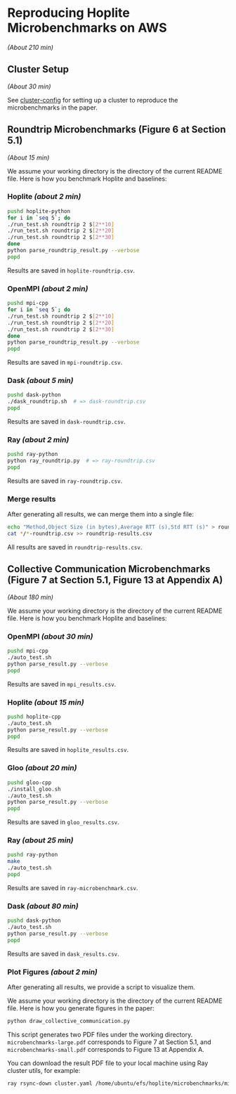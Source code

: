 # Reproducing Hoplite Microbenchmarks on AWS

_(About 210 min)_

## Cluster Setup

_(About 30 min)_

See [cluster-config](cluster-config) for setting up a cluster to reproduce the microbenchmarks in the paper.

## Roundtrip Microbenchmarks (Figure 6 at Section 5.1)

_(About 15 min)_

We assume your working directory is the directory of the current README file. Here is how you benchmark Hoplite and baselines:

### Hoplite _(about 2 min)_

```bash
pushd hoplite-python
for i in `seq 5`; do
./run_test.sh roundtrip 2 $[2**10]
./run_test.sh roundtrip 2 $[2**20]
./run_test.sh roundtrip 2 $[2**30]
done
python parse_roundtrip_result.py --verbose
popd
```

Results are saved in `hoplite-roundtrip.csv`.

### OpenMPI _(about 2 min)_

```bash
pushd mpi-cpp
for i in `seq 5`; do
./run_test.sh roundtrip 2 $[2**10]
./run_test.sh roundtrip 2 $[2**20]
./run_test.sh roundtrip 2 $[2**30]
done
python parse_roundtrip_result.py --verbose
popd
```

Results are saved in `mpi-roundtrip.csv`.

### Dask _(about 5 min)_

```bash
pushd dask-python
./dask_roundtrip.sh  # => dask-roundtrip.csv
popd
```

Results are saved in `dask-roundtrip.csv`.


### Ray _(about 2 min)_

```bash
pushd ray-python
python ray_roundtrip.py  # => ray-roundtrip.csv
popd
```

Results are saved in `ray-roundtrip.csv`.


### Merge results

After generating all results, we can merge them into a single file:

```bash
echo "Method,Object Size (in bytes),Average RTT (s),Std RTT (s)" > roundtrip-results.csv
cat */*-roundtrip.csv >> roundtrip-results.csv
```

All results are saved in `roundtrip-results.csv`.


## Collective Communication Microbenchmarks (Figure 7 at Section 5.1, Figure 13 at Appendix A)

_(About 180 min)_

We assume your working directory is the directory of the current README file. Here is how you benchmark Hoplite and baselines:

### OpenMPI _(about 30 min)_

```bash
pushd mpi-cpp
./auto_test.sh
python parse_result.py --verbose
popd
```

Results are saved in `mpi_results.csv`.

### Hoplite _(about 15 min)_

```bash
pushd hoplite-cpp
./auto_test.sh
python parse_result.py --verbose
popd
```

Results are saved in `hoplite_results.csv`.

### Gloo _(about 20 min)_

```bash
pushd gloo-cpp
./install_gloo.sh
./auto_test.sh
python parse_result.py --verbose
popd
```

Results are saved in `gloo_results.csv`.

### Ray _(about 25 min)_

```bash
pushd ray-python
make
./auto_test.sh
popd
```

Results are saved in `ray-microbenchmark.csv`.

### Dask _(about 80 min)_

```bash
pushd dask-python
./auto_test.sh
python parse_result.py --verbose
popd
```

Results are saved in `dask_results.csv`.

### Plot Figures _(about 2 min)_

After generating all results, we provide a script to visualize them.

We assume your working directory is the directory of the current README file. Here is how you generate figures in the paper:

```bash
python draw_collective_communication.py
```

This script generates two PDF files under the working directory. `microbenchmarks-large.pdf` corresponds to Figure 7 at Section 5.1, and `microbenchmarks-small.pdf` corresponds to Figure 13 at Appendix A.

You can download the result PDF file to your local machine using Ray cluster utils, for example:

```bash
ray rsync-down cluster.yaml /home/ubuntu/efs/hoplite/microbenchmarks/microbenchmarks-large.pdf .
```
